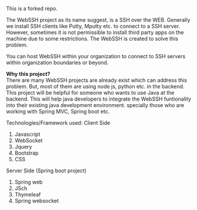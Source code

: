 This is a forked repo.

The WebSSH project as its name suggest, is a SSH over the WEB. Generally we install SSH clients like Putty, Mputty etc. to connect to a SSH server. However, sometimes it is not permissible to install third party apps on the machine due to some restrictions. The WebSSH is created to solve this problem.

You can host WebSSH within your organization to connect to SSH servers within organization boundaries or beyond.

<strong>Why this project?</strong><br>
There are many WebSSH projects are already exist which can address this problem. But, most of them are using node js, python etc. in the backend. This project will be helpful for someone who wants to use Java at the backend. This will help java developers to integrate the WebSSH funtionality into their existing java development environment. specially those who are working with Spring MVC, Spring boot etc.


Technologies/Framework used:
Client Side
1) Javascript
2) WebSocket
3) Jquery
4) Bootstrap
5) CSS

Server Side (Spring boot project)
1) Spring web
2) JSch
3) Thymeleaf
4) Spring websocket
